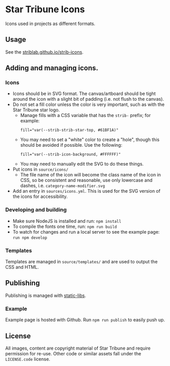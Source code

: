 # Star Tribune Icons

Icons used in projects as different formats.

## Usage

See the [striblab.github.io/strib-icons](https://striblab.github.io/strib-icons/).

## Adding and managing icons.

### Icons

* Icons should be in SVG format. The canvas/artboard should be tight around the icon with a slight bit of padding (i.e. not flush to the canvas).
* Do not set a fill color unless the color is very important, such as with the Star Tribune star logo.
    * Manage fills with a CSS variable that has the `strib-` prefix; for example:
      ```
      fill="var(--strib-strib-star-top, #61BF1A)"
      ```
    * You may need to set a "white" color to create a "hole", though this should be avoided if possible.  Use the following:
      ```
      fill="var(--strib-icon-background, #FFFFFF)"
      ```
    * You may need to manually edit the SVG to do these things.
* Put icons in `source/icons/`
  * The file name of the icon will become the class name of the icon in CSS, so be consistent and reasonable, use only lowercase and dashes, i.e. `category-name-modifier.svg`
* Add an entry in `sources/icons.yml`.  This is used for the SVG version of the icons for accessibility.

### Developing and building

* Make sure NodeJS is installed and run: `npm install`
* To compile the fonts one time, run: `npm run build`
* To watch for changes and run a local server to see the example page: `run npm develop`

### Templates

Templates are managed in `source/templates/` and are used to output the CSS and HTML.

## Publishing

Publishing is managed with [static-libs](https://github.com/striblab/static-libs).

### Example

Example page is hosted with Github.  Run `npm run publish` to easily push up.

## License

All images, content are copyright material of Star Tribune and require permission for re-use. Other code or similar assets fall under the `LICENSE.code` license.
